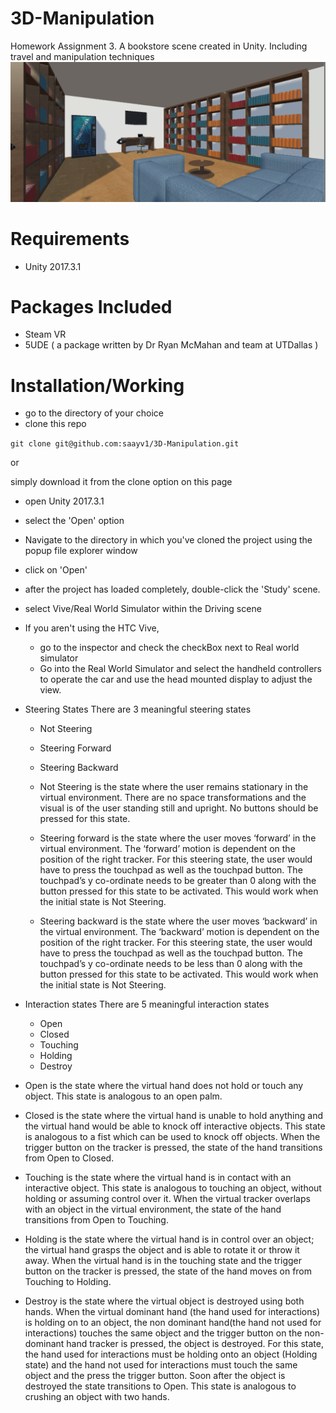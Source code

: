 # 3D-Manipulation
Homework Assignment 3. A bookstore scene created in Unity. Including travel and manipulation techniques
![alt text](https://raw.githubusercontent.com/saayv1/3D-Virtual-Environment/master/3D_Virtual_Environment.png)
# Requirements

* Unity 2017.3.1

# Packages Included

* Steam VR
* 5UDE ( a package written by Dr Ryan McMahan and team at UTDallas )

# Installation/Working

* go to the directory of your choice
* clone this repo

`git clone git@github.com:saayv1/3D-Manipulation.git`

or 

simply download it from the clone option on this page

* open Unity 2017.3.1
* select the 'Open' option
* Navigate to the directory in which you've cloned the project using the popup file explorer window
* click on 'Open'
* after the project has loaded completely, double-click the 'Study' scene.
* select Vive/Real World Simulator within the Driving scene

* If you aren't using the HTC Vive,
  * go to the inspector and check the checkBox next to Real world simulator
  * Go into the Real World Simulator and select the handheld controllers to operate the car and use the head mounted display to adjust the view.


* Steering States
There are 3 meaningful steering states
  * Not Steering
  * Steering Forward
  * Steering Backward

  * Not Steering is the state where the user remains stationary in the virtual environment. There are no space transformations and the visual is of the user standing still and upright. No buttons should be pressed for this state.

  * Steering forward is the state where the user moves ‘forward’ in the virtual environment. The ‘forward’ motion is dependent on the position of the right tracker. For this steering state, the user would have to press the touchpad as well as the touchpad button. The touchpad’s y co-ordinate needs to be greater than 0 along with the button pressed for this state to be activated. This would work when the initial state is Not Steering.
  
  * Steering backward is the state where the user moves ‘backward’ in the virtual environment. The ‘backward’ motion is dependent on the position of the right tracker. For this steering state, the user would have to press the touchpad as well as the touchpad button. The touchpad’s y co-ordinate needs to be less than 0 along with the button pressed for this state to be activated. This would work when the initial state is Not Steering.

* Interaction states
There are 5 meaningful interaction states
  * Open
  * Closed
  * Touching
  * Holding
  * Destroy

* Open is the state where the virtual hand does not hold or touch any object. This state is analogous to an open palm.

* Closed is the state where the virtual hand is unable to hold anything and the virtual hand would be able to knock off interactive objects. This state is analogous to a fist which can be used to knock off objects. When the trigger button on the tracker is pressed, the state of the hand transitions from  Open to Closed.

* Touching is the state where the virtual hand is in contact with an interactive object. This state is analogous to touching an object, without holding or assuming control over it. When the virtual tracker overlaps with an object in the virtual environment, the state of the hand transitions from  Open to Touching.

* Holding is the state where the virtual hand is in control over an object; the virtual hand grasps the object and is able to rotate it or throw it away. When the virtual hand is in the touching state and the trigger button on the tracker is pressed, the state of the hand moves on from Touching to Holding.

* Destroy is the state where the virtual object is destroyed using both hands. When the virtual dominant hand (the hand used for interactions) is holding on to an object, the non dominant hand(the hand not used for interactions) touches the same object and the trigger button on the non-dominant hand tracker is pressed, the object is destroyed. For this state, the hand used for interactions must be holding onto an object (Holding state) and the hand not used for interactions must touch the same object and the press the trigger button. Soon after the object is destroyed the state transitions to Open. This state is analogous to crushing an object with two hands.

